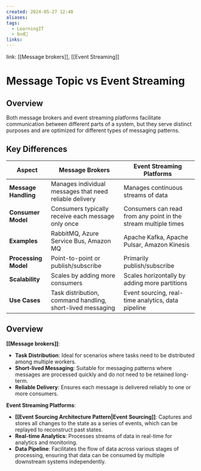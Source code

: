 ```yaml
---
created: 2024-05-27 12:48
aliases: 
tags:
  - LearningIT
  - bud🌿
links:
---
```


link: [[Message brokers]], [[Event Streaming]]

# Message Topic vs Event Streaming

## Overview

Both message brokers and event streaming platforms facilitate communication between different parts of a system, but they serve distinct purposes and are optimized for different types of messaging patterns.

## Key Differences

| Aspect                  | Message Brokers                                            | Event Streaming Platforms                                      |
| ----------------------- | ---------------------------------------------------------- | -------------------------------------------------------------- |
| **Message Handling**    | Manages individual messages that need reliable delivery    | Manages continuous streams of data                             |
| **Consumer Model**      | Consumers typically receive each message only once         | Consumers can read from any point in the stream multiple times |
| **Examples**            | RabbitMQ, Azure Service Bus, Amazon MQ                     | Apache Kafka, Apache Pulsar, Amazon Kinesis                    |
| **Processing Model**    | Point-to-point or publish/subscribe                        | Primarily publish/subscribe                                    |
| **Scalability**         | Scales by adding more consumers                            | Scales horizontally by adding more partitions                  |
| **Use Cases**           | Task distribution, command handling, short-lived messaging | Event sourcing, real-time analytics, data pipeline             |

## Overview

**[[Message brokers]]**:

- **Task Distribution**: Ideal for scenarios where tasks need to be distributed among multiple workers.
- **Short-lived Messaging**: Suitable for messaging patterns where messages are processed quickly and do not need to be retained long-term.
- **Reliable Delivery**: Ensures each message is delivered reliably to one or more consumers.

**Event Streaming Platforms**:

- **[[Event Sourcing Architecture Pattern|Event Sourcing]]**: Captures and stores all changes to the state as a series of events, which can be replayed to reconstruct past states.
- **Real-time Analytics**: Processes streams of data in real-time for analytics and monitoring.
- **Data Pipeline**: Facilitates the flow of data across various stages of processing, ensuring that data can be consumed by multiple downstream systems independently.